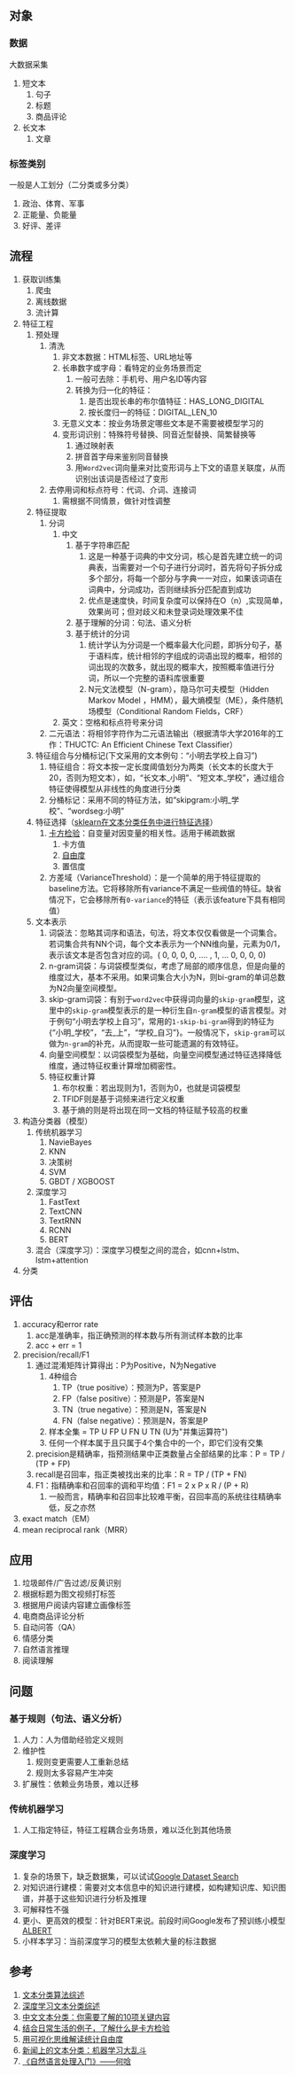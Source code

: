 ## 对象

### 数据

大数据采集

1. 短文本
    1. 句子
    2. 标题
    3. 商品评论
2. 长文本
    1. 文章

### 标签类别

一般是人工划分（二分类或多分类）

1. 政治、体育、军事
2. 正能量、负能量
3. 好评、差评

## 流程

1. 获取训练集
    1. 爬虫
    2. 离线数据
    3. 流计算
2. 特征工程
    1. 预处理
        1. 清洗
            1. 非文本数据：HTML标签、URL地址等
            2. 长串数字或字母：看特定的业务场景而定
                1. 一般可去除：手机号、用户名ID等内容
                2. 转换为归一化的特征：
                    1. 是否出现长串的布尔值特征：HAS_LONG_DIGITAL
                    2. 按长度归一的特征：DIGITAL_LEN_10
            3. 无意义文本：按业务场景定哪些文本是不需要被模型学习的
            4. 变形词识别：特殊符号替换、同音近型替换、简繁替换等
                1. 通过映射表
                2. 拼音首字母来鉴别同音替换
                3. 用``Word2vec``词向量来对比变形词与上下文的语意关联度，从而识别出该词是否经过了变形
        2. 去停用词和标点符号：代词、介词、连接词
            1. 需根据不同情景，做针对性调整
    2. 特征提取
        1. 分词
            1. 中文
                1. 基于字符串匹配
                    1. 这是一种基于词典的中文分词，核心是首先建立统一的词典表，当需要对一个句子进行分词时，首先将句子拆分成多个部分，将每一个部分与字典一一对应，如果该词语在词典中，分词成功，否则继续拆分匹配直到成功
                    2. 优点是速度快，时间复杂度可以保持在O（n）,实现简单，效果尚可；但对歧义和未登录词处理效果不佳
                2. 基于理解的分词：句法、语义分析
                3. 基于统计的分词
                    1. 统计学认为分词是一个概率最大化问题，即拆分句子，基于语料库，统计相邻的字组成的词语出现的概率，相邻的词出现的次数多，就出现的概率大，按照概率值进行分词，所以一个完整的语料库很重要
                    2. N元文法模型（N-gram），隐马尔可夫模型（Hidden Markov Model ，HMM），最大熵模型（ME），条件随机场模型（Conditional Random Fields，CRF）
            2. 英文：空格和标点符号来分词
        2. 二元语法：将相邻字符作为二元语法输出（根据清华大学2016年的工作：THUCTC: An Efficient Chinese Text Classifier）
    3. 特征组合与分桶标记(下文采用的文本例句：“小明去学校上自习”)
        1. 特征组合：将文本按一定长度阈值划分为两类（长文本的长度大于20，否则为短文本），如，“长文本_小明”、“短文本_学校”，通过组合特征使得模型从非线性的角度进行分类
        2. 分桶标记：采用不同的特征方法，如“skipgram:小明_学校”、“wordseg:小明”
    4. 特征选择（[sklearn在文本分类任务中进行特征选择](https://scikit-learn.org/stable/auto_examples/text/plot_document_classification_20newsgroups.html#sphx-glr-auto-examples-text-plot-document-classification-20newsgroups-py)）
        1. [卡方检验](https://www.jianshu.com/p/807b2c2bfd9b)：自变量对因变量的相关性。适用于稀疏数据
            1. 卡方值
            2. [自由度](https://www.jianshu.com/p/0032087b9dbb)
            3. 置信度
        2. 方差域（VarianceThreshold）：是一个简单的用于特征提取的baseline方法。它将移除所有variance不满足一些阀值的特征。缺省情况下，它会移除所有``0-variance``的特征（表示该feature下具有相同值）
    5. 文本表示
        1. 词袋法：忽略其词序和语法，句法，将文本仅仅看做是一个词集合。若词集合共有NN个词，每个文本表示为一个NN维向量，元素为0/1，表示该文本是否包含对应的词。( 0, 0, 0, 0, .... , 1, ... 0, 0, 0, 0)
        2. n-gram词袋：与词袋模型类似，考虑了局部的顺序信息，但是向量的维度过大，基本不采用。如果词集合大小为N，则bi-gram的单词总数为N2向量空间模型。
        3. skip-gram词袋：有别于``word2vec``中获得词向量的``skip-gram``模型，这里中的``skip-gram``模型表示的是一种衍生自``n-gram``模型的语言模型。对于例句“小明去学校上自习”，常用的``1-skip-bi-gram``得到的特征为{“小明_学校”，“去_上”，“学校_自习”}。一般情况下，``skip-gram``可以做为``n-gram``的补充，从而提取一些可能遗漏的有效特征。
        3. 向量空间模型：以词袋模型为基础，向量空间模型通过特征选择降低维度，通过特征权重计算增加稠密性。
        4. 特征权重计算
            1. 布尔权重：若出现则为1，否则为0，也就是词袋模型
            2. TFIDF则是基于词频来进行定义权重
            3. 基于熵的则是将出现在同一文档的特征赋予较高的权重
3. 构造分类器（模型）
    1. 传统机器学习
        1. NavieBayes
        2. KNN
        3. 决策树
        4. SVM
        5. GBDT / XGBOOST
    2. 深度学习
        1. FastText
        2. TextCNN
        3. TextRNN
        4. RCNN
        5. BERT
    3. 混合（深度学习）：深度学习模型之间的混合，如cnn+lstm、lstm+attention
4. 分类

## 评估

1. accuracy和error rate
    1. acc是准确率，指正确预测的样本数与所有测试样本数的比率
    2. acc + err = 1
2. precision/recall/F1
    1. 通过混淆矩阵计算得出：P为Positive，N为Negative
        1. 4种组合
            1. TP（true positive）：预测为P，答案是P
            2. FP（false positive）：预测是P，答案是N
            3. TN（true negative）：预测是N，答案是N
            4. FN（false negative）：预测是N，答案是P
        2. 样本全集 = TP U FP U FN U TN (U为"并集运算符")
        3. 任何一个样本属于且只属于4个集合中的一个，即它们没有交集
    2. precision是精确率，指预测结果中正类数量占全部结果的比率：P = TP / (TP + FP)
    3. recall是召回率，指正类被找出来的比率：R = TP / (TP + FN)
    4. F1：指精确率和召回率的调和平均值：F1 = 2 x P x R / (P + R)
        1. 一般而言，精确率和召回率比较难平衡，召回率高的系统往往精确率低，反之亦然
3. exact match（EM）
4. mean reciprocal rank（MRR）

## 应用

1. 垃圾邮件/广告过滤/反黄识别
2. 根据标题为图文视频打标签
3. 根据用户阅读内容建立画像标签
4. 电商商品评论分析
5. 自动问答（QA）
6. 情感分类
7. 自然语言推理
8. 阅读理解

## 问题

### 基于规则（句法、语义分析）

1. 人力：人为借助经验定义规则
2. 维护性
    1. 规则变更需要人工重新总结
    2. 规则太多容易产生冲突
3. 扩展性：依赖业务场景，难以迁移

### 传统机器学习

1. 人工指定特征，特征工程耦合业务场景，难以泛化到其他场景

### 深度学习

1. 复杂的场景下，缺乏数据集，可以试试[Google Dataset Search](https://datasetsearch.research.google.com/)
2. 对知识进行建模：需要对文本信息中的知识进行建模，如构建知识库、知识图谱，并基于这些知识进行分析及推理
3. 可解释性不强
4. 更小、更高效的模型：针对BERT来说。前段时间Google发布了预训练小模型[ALBERT](https://mp.weixin.qq.com/s?__biz=MzA3MzI4MjgzMw==&mid=2650770834&idx=1&sn=00afa700f63b8418de2d9ba61d01cb9d&scene=21#wechat_redirect)
5. 小样本学习：当前深度学习的模型太依赖大量的标注数据

## 参考

1. [文本分类算法综述](https://zhuanlan.zhihu.com/p/76003775)
2. [深度学习文本分类综述](https://zhuanlan.zhihu.com/p/129271523)
3. [中文文本分类：你需要了解的10项关键内容](https://www.jiqizhixin.com/articles/2018-10-29-10)
4. [结合日常生活的例子，了解什么是卡方检验](https://www.jianshu.com/p/807b2c2bfd9b)
5. [用可视化思维解读统计自由度](https://www.jianshu.com/p/0032087b9dbb)
6. [新闻上的文本分类：机器学习大乱斗](https://zhuanlan.zhihu.com/p/26729228)
7. [《自然语言处理入门》——何唅](https://book.douban.com/subject/34856701/)